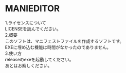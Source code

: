 # MANIEDITOR
1.ライセンスについて  
LICENSEを読んでください。  
2.概要  
このソフトは、マニフェストファイルを作成するソフトです。  
EXEに埋め込む機能は時間がなかったのでありません。  
3.使い方  
releaseのexeを起動してください。  
あとはお察しください。  
